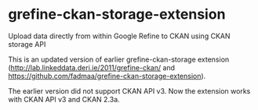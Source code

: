 # grefine-ckan-storage-extension
Upload data directly from within Google Refine to CKAN using CKAN storage API

This is an updated version of earlier grefine-ckan-storage extension (http://lab.linkeddata.deri.ie/2011/grefine-ckan/ and https://github.com/fadmaa/grefine-ckan-storage-extension). 

The earlier version did not support CKAN API v3. Now the extension works with CKAN API v3 and CKAN 2.3a.

